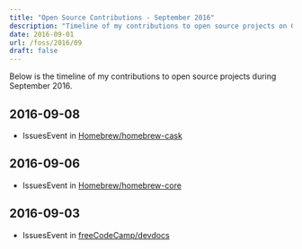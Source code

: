 ```yaml
---
title: "Open Source Contributions - September 2016"
description: "Timeline of my contributions to open source projects on GitHub during September 2016."
date: 2016-09-01
url: /foss/2016/09
draft: false
---
```


Below is the timeline of my contributions to open source projects during September 2016.

## 2016-09-08

- IssuesEvent in [Homebrew/homebrew-cask](https://github.com/Homebrew/homebrew-cask)

## 2016-09-06

- IssuesEvent in [Homebrew/homebrew-core](https://github.com/Homebrew/homebrew-core)

## 2016-09-03

- IssuesEvent in [freeCodeCamp/devdocs](https://github.com/freeCodeCamp/devdocs)

